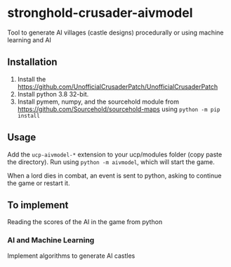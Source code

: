 # stronghold-crusader-aivmodel
Tool to generate AI villages (castle designs) procedurally or using machine learning and AI

## Installation
1. Install the https://github.com/UnofficialCrusaderPatch/UnofficialCrusaderPatch
2. Install python 3.8 32-bit.
3. Install pymem, numpy, and the sourcehold module from https://github.com/Sourcehold/sourcehold-maps using `python -m pip install`

## Usage
Add the `ucp-aivmodel-*` extension to your ucp/modules folder (copy paste the directory).
Run using `python -m aivmodel`, which will start the game. 

When a lord dies in combat, an event is sent to python, asking to continue the game or restart it.

## To implement
Reading the scores of the AI in the game from python

### AI and Machine Learning
Implement algorithms to generate AI castles

